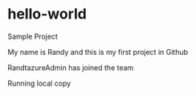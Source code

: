 # hello-world
Sample Project

My name is Randy and this is my first project in Github

RandtazureAdmin has joined the team

Running local copy 
